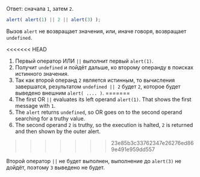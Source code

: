 Ответ: сначала `1`, затем `2`.

```js run
alert( alert(1) || 2 || alert(3) );
```

Вызов `alert` не возвращает значения, или, иначе говоря, возвращает `undefined`.

<<<<<<< HEAD
1. Первый оператор ИЛИ `||` выполнит первый `alert(1)`.
2. Получит `undefined` и пойдёт дальше, ко второму операнду в поисках истинного значения.
3. Так как второй операнд `2` является истинным, то вычисления завершатся, результатом `undefined || 2` будет `2`, которое будет выведено внешним `alert( .... )`.
=======
1. The first OR `||` evaluates its left operand `alert(1)`. That shows the first message with `1`.
2. The `alert` returns `undefined`, so OR goes on to the second operand searching for a truthy value.
3. The second operand `2` is truthy, so the execution is halted, `2` is returned and then shown by the outer alert.
>>>>>>> 23e85b3c33762347e26276ed869e491e959dd557

Второй оператор `||` не будет выполнен, выполнение до `alert(3)` не дойдёт, поэтому `3` выведено не будет.
